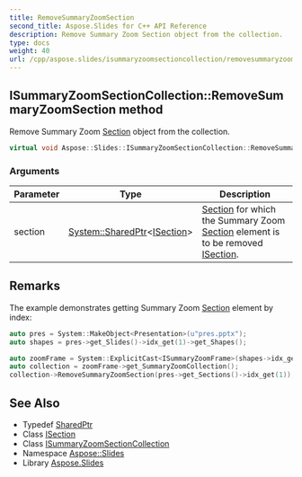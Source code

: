 ```yaml
---
title: RemoveSummaryZoomSection
second_title: Aspose.Slides for C++ API Reference
description: Remove Summary Zoom Section object from the collection.
type: docs
weight: 40
url: /cpp/aspose.slides/isummaryzoomsectioncollection/removesummaryzoomsection/
---
```

## ISummaryZoomSectionCollection::RemoveSummaryZoomSection method


Remove Summary Zoom [Section](../../section/) object from the collection.

```cpp
virtual void Aspose::Slides::ISummaryZoomSectionCollection::RemoveSummaryZoomSection(System::SharedPtr<ISection> section)=0
```


### Arguments

| Parameter | Type | Description |
| --- | --- | --- |
| section | [System::SharedPtr](../../../system/sharedptr/)\<[ISection](../../isection/)\> | [Section](../../section/) for which the Summary Zoom [Section](../../section/) element is to be removed [ISection](../../isection/). |
## Remarks



The example demonstrates getting Summary Zoom [Section](../../section/) element by index: 
```cpp
auto pres = System::MakeObject<Presentation>(u"pres.pptx");
auto shapes = pres->get_Slides()->idx_get(1)->get_Shapes();

auto zoomFrame = System::ExplicitCast<ISummaryZoomFrame>(shapes->idx_get(0));
auto collection = zoomFrame->get_SummaryZoomCollection();
collection->RemoveSummaryZoomSection(pres->get_Sections()->idx_get(1));
```

## See Also

* Typedef [SharedPtr](../../../system/sharedptr/)
* Class [ISection](../../isection/)
* Class [ISummaryZoomSectionCollection](../)
* Namespace [Aspose::Slides](../../)
* Library [Aspose.Slides](../../../)
